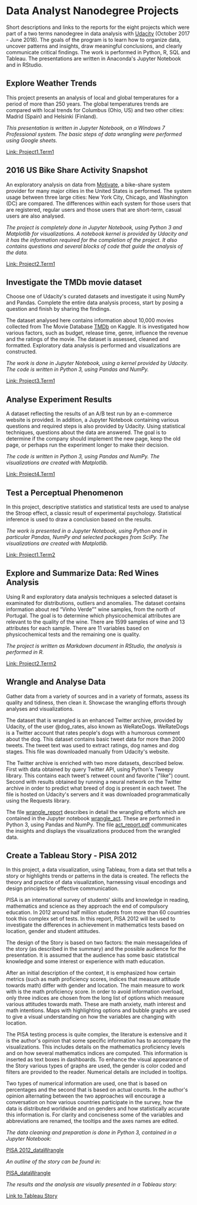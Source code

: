 # Data Analyst Nanodegree Projects

Short descriptions and links to the reports for the eight projects which were part of a two terms nanodegree in data analysis with [Udacity](https://www.udacity.com/) (October 2017 - June 2018). The goals of the program is to learn how to organize data, uncover patterns and insights, draw meaningful conclusions, and clearly communicate critical findings. The work is performed in Python, R, SQL and Tableau. The presentations are written in Anaconda's Jupyter Notebook and in RStudio.

## Explore Weather Trends

This project presents an analysis of local and global temperatures for a period of more than 250 years. The global temperatures trends are compared with local trends for Columbus (Ohio, US) and two other cities: Madrid (Spain) and Helsinki (Finland). 

_This presentation is written in Jupyter Notebook, on a Windows 7 Professional system. The basic steps of data wrangling were performed using Google sheets._

[Link: Project1.Term1](http://htmlpreview.github.io/?https://github.com/SolanaO/dand_udacity/blob/master/dand.T1P1.Explore_Weather_Trends.html)

## 2016 US Bike Share Activity Snapshot
An exploratory analysis on data from [Motivate](https://www.motivateco.com/), a bike-share system provider for many major cities in the United States is performed. The system usage between three large cities: New York City, Chicago, and Washington (DC) are compared. The differences within each system for those users that are registered, regular users and those users that are short-term, casual users are also analysed.

_The project is completely done in Jupyter Notebook, using Python 3 and Matplotlib for visualizations. A notebook kernel is provided by Udacity and it has the information required for the completion of the project. It also contains questions and several blocks of code that guide the analysis of the data._

[Link: Project2.Term1](http://htmlpreview.github.io/?https://github.com/SolanaO/dand_udacity/blob/master/dand.T1P2.Bike_Share_Analysis.html)

## Investigate the TMDb movie dataset

Choose one of Udacity's curated datasets and investigate it using NumPy and Pandas. Complete the entire data analysis process, start by posing a question and finish by sharing the findings.

The dataset analysed here contains information about 10,000 movies collected from The Movie Database [TMDb](https://www.kaggle.com/tmdb) on Kaggle. It is investigated how various factors, such as budget, release time, genre, influence the revenue and the ratings of the movie. The dataset is assessed, cleaned and formatted. Exploratory data analysis is performed and visualizations are constructed. 

_The work is done in Jupyter Notebook, using a kernel provided by Udacity. The code is written in Python 3, using Pandas and NumPy._

[Link: Project3.Term1](http://htmlpreview.github.io/?https://github.com/SolanaO/dand_udacity/blob/master/dand.T1P3.Investigate_A_Dataset.html)

## Analyse Experiment Results

A dataset reflecting the results of an A/B test run by an e-commerce website is provided. In addition, a Jupyter Notebook containing various questions and required steps is also provided by Udacity. Using statistical techniques, questions about the data are answered. The goal is to determine if the company should implement the new page, keep the old page, or perhaps run the experiment longer to make their decision.

_The code is written in Python 3, using Pandas and NumPy. The visualizations are created with Matplotlib._

[Link: Project4.Term1](http://htmlpreview.github.io/?https://github.com/SolanaO/dand_udacity/blob/master/dand.T1P4.Analyze_AB_Test_Results.html)

## Test a Perceptual Phenomenon

In this project, descriptive statistics and statistical tests are used to analyse the Stroop effect, a classic result of experimental psychology. Statistical inference is used  to draw a conclusion based on the results.

_The work is presented in a Jupyter Notebook, using Python and in particular Pandas, NumPy and selected packages from SciPy. The visualizations are created with Matplotlib._

[Link: Project1.Term2](http://htmlpreview.github.io/?https://github.com/SolanaO/dand_udacity/blob/master/dand.T2P1.Test_A_Perceptual_Phenomenon.html)

## Explore and Summarize Data: Red Wines Analysis

Using R and exploratory data analysis techniques a selected dataset is examinated for distributions, outliers and anomalies. The dataset contains information about red “Vinho Verde”" wine samples, from the north of Portugal. The goal is to determine which physicochemical attributes are relevant to the quality of the wine. There are 1599 samples of wine and 13 attributes for each sample. There are 11 variables based on physicochemical tests and the remaining one is quality.

_The project is written as Markdown document in RStudio, the analysis is performed in R._

[Link: Project2.Term2](http://htmlpreview.github.io/?https://github.com/SolanaO/dand_udacity/blob/master/dand.T2P2.Explore_A_Dataset.html)

## Wrangle and Analyse Data

Gather data from a variety of sources and in a variety of formats, assess its quality and tidiness, then clean it. Showcase the wrangling efforts through analyses and visualizations.

The dataset that is wrangled is an enhanced Twitter archive, provided by Udacity, of the user @dog_rates, also known as WeRateDogs. WeRateDogs is a Twitter account that rates people's dogs with a humorous comment about the dog. This dataset contains basic tweet data for more than 2000 tweets. The tweet text was used to extract ratings, dog names and dog stages. This file was downloaded manually from Udacity's website. 

The Twitter archive is enriched with two more datasets, described below. First with data obtained by query Twitter API, using Python's Tweepy library. This contains each tweet's retweet count and favorite ("like") count. Second with results obtained by running a neural network on the Twitter archive in order to predict what breed of dog is present in each tweet. The file is hosted on Udacity's servers and it was downloaded programmatically using the Requests library. 

The file [wrangle_report](http://htmlpreview.github.io/?https://github.com/SolanaO/dand_udacity/blob/master/dand.T2P3.Data_Wrangling/wrangle_report.html) describes in detail the wrangling efforts which are contained in the Jupyter notebook [wrangle_act](http://htmlpreview.github.io/?https://github.com/SolanaO/dand_udacity/blob/master/dand.T2P3.Data_Wrangling/wrangle_act.html). These are performed in Python 3, using Pandas and NumPy. The file [act_report.pdf](https://github.com/SolanaO/dand_udacity/blob/master/dand.T2P3.Data_Wrangling/act_report.pdf) communicates the insights and displays the visualizations produced from the wrangled data.

## Create a Tableau Story - PISA 2012

In this project, a data visualization, using Tableau, from a data set that tells a story or highlights
trends or patterns in the data is created. The reflects the theory and practice of data
visualization, harnessing visual encodings and design principles for effective communication.

PISA is an international survey of students' skills and knowledge in reading, mathematics and science as they approach the end of compulsory education. In 2012 around half million students from more than 60 countries took this complex set of tests. In this report, PISA 2012 will be used to investigate the differences in achievement in mathematics tests based on location, gender and student attitudes.

The design of the Story is based on two factors: the main message/idea of the story (as described in the summary) and the possible audience for the presentation. It is assumed that the audience has some basic statistical knowledge and some interest or experience with math education.

After an initial description of the context, it is emphasized how certain metrics (such as math proficiency scores, indices that measure attitude towards math) differ with gender and location. The main measure to work with is the math proficiency score. In order to avoid information overload, only three indices are chosen from the long list of options which measure various attitudes towards math. These are math anxiety, math interest and math intentions. Maps with highlighting options and bubble graphs are used to give a visual understanding on how the variables are changing with location.

The PISA testing process is quite complex, the literature is extensive and it is the author's opinion that some specific information has to accompany the visualizations. This includes details on the mathematics proficiency levels and on how several mathematics indices are computed. This information is inserted as text boxes in dashboards. To enhance the visual appearance of the Story various types of graphs are used, the gender is color coded and filters are provided to the reader. Numerical details are included in tooltips.

Two types of numerical information are used, one that is based on percentages and the second that is based on actual counts. In the author's opinion alternating between the two approaches will encourage a conversation on how various countries participate in the survey, how the data is distributed worldwide and on genders and how statistically accurate this information is. For clarity and conciseness some of the variables and abbreviations are renamed, the tooltips and the axes names are edited.

_The data cleaning and preparation is done in Python 3, contained in a Jupyter Notebook:_

  [PISA 2012_dataWrangle](http://htmlpreview.github.io/?https://github.com/SolanaO/dand_udacity/blob/master/dand.T2P4.Tableau_Story.html)

_An outline of the story can be found in:_

[PISA_dataWrangle](http://htmlpreview.github.io/?https://github.com/SolanaO/dand_udacity/blob/master/dand.T2P4.Tableau_Story.html)

_The results and the analysis are visually presented in a Tableau story:_
  
  [Link to Tableau Story](https://public.tableau.com/views/pisa2012_story_final_updated/Story1?:embed=y&:display_count=yes&:origin=viz_share_link)
  
 

